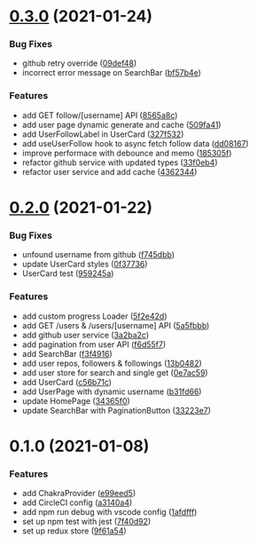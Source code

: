 # [0.3.0](https://github.com/Howard86/github-search/compare/v0.2.0...v0.3.0) (2021-01-24)


### Bug Fixes

* github retry override ([09def48](https://github.com/Howard86/github-search/commit/09def48ef811bba633a279eecd1c9abe92eaa301))
* incorrect error message on SearchBar ([bf57b4e](https://github.com/Howard86/github-search/commit/bf57b4e6a86cfd47718b4aefa509fa46694fb539))


### Features

* add GET follow/[username] API ([8565a8c](https://github.com/Howard86/github-search/commit/8565a8c4b754a8bff82b6f4ac0c7a3111d07eb1e))
* add user page dynamic generate and cache ([509fa41](https://github.com/Howard86/github-search/commit/509fa4112124a4cfd3eb45bd6c37142f8068f711))
* add UserFollowLabel in UserCard ([327f532](https://github.com/Howard86/github-search/commit/327f53258af664159befc29a719010fdde372a14))
* add useUserFollow hook to async fetch follow data ([dd08167](https://github.com/Howard86/github-search/commit/dd08167e129896f8d13c0df72174340ee2fc2816))
* improve performace with debounce and memo ([185305f](https://github.com/Howard86/github-search/commit/185305f6eba6d3b2415ac654ee4ce1412c0a68a1))
* refactor github service with updated types ([33f0eb4](https://github.com/Howard86/github-search/commit/33f0eb4f632e09b04891b561cc4603015f29576d))
* refactor user service and add cache ([4362344](https://github.com/Howard86/github-search/commit/4362344c723d38862a4cfb9d2a6142288c03bd9a))



# [0.2.0](https://github.com/Howard86/github-search/compare/v0.1.0...v0.2.0) (2021-01-22)


### Bug Fixes

* unfound username from github ([f745dbb](https://github.com/Howard86/github-search/commit/f745dbbb414bdae120ba4e853995724cbb8b8c00))
* update UserCard styles ([0f37736](https://github.com/Howard86/github-search/commit/0f3773671d2f4a84c2e1df79e4cec8a59c889b86))
* UserCard test ([959245a](https://github.com/Howard86/github-search/commit/959245aa03f0617c8e510c49aec6e79fcf9dfb6b))


### Features

* add custom progress Loader ([5f2e42d](https://github.com/Howard86/github-search/commit/5f2e42dafba7ecbdb47bbadd5ea6f6e1867c09ca))
* add GET /users & /users/[username] API ([5a5fbbb](https://github.com/Howard86/github-search/commit/5a5fbbb817ab54ef8b814b30c60002f45bbcab9f))
* add github user service ([3a2ba2c](https://github.com/Howard86/github-search/commit/3a2ba2ca0bba2cd2487540e5ba7001802fa2a229))
* add pagination from user API ([f6d55f7](https://github.com/Howard86/github-search/commit/f6d55f7c430aeed39fa8aa62ba72759b0eac5159))
* add SearchBar ([f3f4916](https://github.com/Howard86/github-search/commit/f3f491681ba59ec6c837d6c8d30a24966f680e77))
* add user repos, followers & followings ([13b0482](https://github.com/Howard86/github-search/commit/13b0482e25f0ba7a3f04ab8ff88f7ca0e09a3446))
* add user store for search and single get ([0e7ac59](https://github.com/Howard86/github-search/commit/0e7ac59b12cc372d48c5a003662be25e7a81961a))
* add UserCard ([c56b71c](https://github.com/Howard86/github-search/commit/c56b71cdabb60671ec60cbe80cfe1cfb65054f80))
* add UserPage with dynamic username ([b31fd66](https://github.com/Howard86/github-search/commit/b31fd66080505b16683466022722c4e3197b3fa0))
* update HomePage ([34365f0](https://github.com/Howard86/github-search/commit/34365f05a788556b1d83795a759ecc7ee31c931b))
* update SearchBar with PaginationButton ([33223e7](https://github.com/Howard86/github-search/commit/33223e76ee7df05b720b2aa9029e71480c6857ff))



# 0.1.0 (2021-01-08)


### Features

* add ChakraProvider ([e99eed5](https://github.com/Howard86/conference-call/commit/e99eed5fb441f274c6f9e5902df00844d8276a4e))
* add CircleCI config ([a3140a4](https://github.com/Howard86/conference-call/commit/a3140a4f139f66a05320a421696bc9ee9639d84d))
* add npm run debug with vscode config ([1afdfff](https://github.com/Howard86/conference-call/commit/1afdfff632e579252a79c416ccc9727597bb0a72))
* set up npm test with jest ([7f40d92](https://github.com/Howard86/conference-call/commit/7f40d9205a310224c8ede8cd77b13a28c6918dc4))
* set up redux store ([9f61a54](https://github.com/Howard86/conference-call/commit/9f61a542164365d37cc898cd142ed2d089a988fb))



